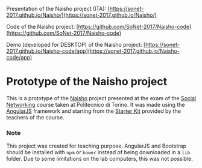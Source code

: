 Presentation of the Naisho project (ITA): [https://sonet-2017.github.io/Naisho/](https://sonet-2017.github.io/Naisho/)

Code of the Naisho project: [https://github.com/SoNet-2017/Naisho-code](https://github.com/SoNet-2017/Naisho-code)

Demo (developed for DESKTOP) of the Naisho project: [https://sonet-2017.github.io/Naisho-code/app](https://sonet-2017.github.io/Naisho-code/app)

# Prototype of the Naisho project

This is a prototype of the [Naisho](https://sonet-2017.github.io/Naisho/) project presented at the exam of the [Social Networking](http://bit.ly/polito-sonet) course taken at Politecnico di Torino.
It was made using the [AngularJS](http://angularjs.org/) framework and starting from the [Starter Kit](https://github.com/SoNet-2017/starter-kit) provided by the teachers of the course.

### Note
This project was created for teaching purpose. AngularJS and Bootstrap should be installed with `npm` or `bower` instead of being downloaded in a `lib` folder. Due to some limitations on the lab computers, this was not possible.

